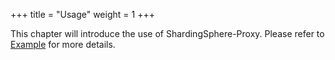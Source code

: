 +++
title = "Usage"
weight = 1
+++

This chapter will introduce the use of ShardingSphere-Proxy. 
Please refer to [Example](https://github.com/apache/shardingsphere/tree/master/examples) for more details.
